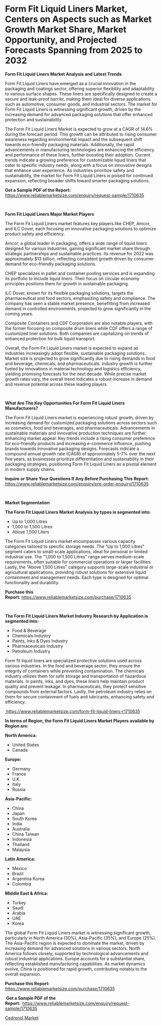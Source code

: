 <p><h1>Form Fit Liquid Liners Market, Centers on Aspects such as Market Growth Market Share, Market Opportunity, and Projected Forecasts Spanning from 2025 to 2032</h1></p><p><strong>Form Fit Liquid Liners Market Analysis and Latest Trends</strong></p>
<p><p>Form Fit Liquid Liners have emerged as a crucial innovation in the packaging and coatings sector, offering superior flexibility and adaptability to various surface shapes. These liners are specifically designed to create a secure and leak-proof barrier, making them ideal for diverse applications such as automotive, consumer goods, and industrial sectors. The market for Form Fit Liquid Liners is witnessing significant growth, driven by the increasing demand for advanced packaging solutions that offer enhanced protection and sustainability.</p><p>The Form Fit Liquid Liners Market is expected to grow at a CAGR of 14.6% during the forecast period. This growth can be attributed to rising consumer awareness regarding environmental impact and the subsequent shift towards eco-friendly packaging materials. Additionally, the rapid advancements in manufacturing technologies are enhancing the efficiency and performance of these liners, further boosting their adoption. Current trends indicate a growing preference for customizable liquid liners that cater to specific industry needs, along with a focus on innovative designs that enhance user experience. As industries prioritize safety and sustainability, the market for Form Fit Liquid Liners is poised for continued expansion, reflecting broader shifts toward smarter packaging solutions.</p></p>
<p><strong>Get a Sample PDF of the Report:&nbsp;</strong> <a href="https://www.reliablemarketsize.com/enquiry/request-sample/1710635?utm_campaign=1766&utm_medium=2&utm_source=Github&utm_content=ia&utm_term=10012025&utm_id=form-fit-liquid-liners">https://www.reliablemarketsize.com/enquiry/request-sample/1710635</a></p>
<p>&nbsp;</p>
<p><strong>Form Fit Liquid Liners Major Market Players</strong></p>
<p><p>The Form Fit Liquid Liners market features key players like CHEP, Amcor, and ILC Dover, each focusing on innovative packaging solutions to optimize product safety and efficiency. </p><p>Amcor, a global leader in packaging, offers a wide range of liquid liners designed for various industries, gaining significant market share through strategic partnerships and sustainable practices. Its revenue for 2022 was approximately $13 billion, reflecting consistent growth driven by consumer demand for eco-friendly packaging solutions.</p><p>CHEP specializes in pallet and container pooling services and is expanding its portfolio to include liquid liners. Their focus on circular economy principles positions them for growth in sustainable packaging.</p><p>ILC Dover, known for its flexible packaging solutions, targets the pharmaceutical and food sectors, emphasizing safety and compliance. The company has seen a stable market presence, benefitting from increased demand in controlled environments, projected to grow significantly in the coming years.</p><p>Composite Containers and CDF Corporation are also notable players, with the former focusing on composite drum liners while CDF offers a range of customized liner solutions. Both companies are capitalizing on trends of enhanced protection for bulk liquid transport.</p><p>Overall, the Form Fit Liquid Liners market is expected to expand as industries increasingly adopt flexible, sustainable packaging solutions. Market size is projected to grow significantly due to rising demands in food and beverage, chemicals, and pharmaceuticals. Industry growth is further fueled by innovations in material technology and logistics efficiency, yielding promising forecasts for the next decade. While precise market growth rates vary, the overall trend indicates a robust increase in demand and revenue potential across these leading players.</p></p>
<p>&nbsp;</p>
<p><strong>What Are The Key Opportunities For Form Fit Liquid Liners Manufacturers?</strong></p>
<p><p>The Form Fit Liquid Liners market is experiencing robust growth, driven by increasing demand for customized packaging solutions across sectors such as cosmetics, food and beverages, and pharmaceuticals. Advancements in sustainable materials and innovative production techniques are further enhancing market appeal. Key trends include a rising consumer preference for eco-friendly products and increasing e-commerce influence, pushing brands towards innovative packaging designs. Forecasts indicate a compound annual growth rate (CAGR) of approximately 5-7% over the next five years, as businesses prioritize differentiation and sustainability in their packaging strategies, positioning Form Fit Liquid Liners as a pivotal element in modern supply chains.</p></p>
<p><strong>Inquire or Share Your Questions If Any Before Purchasing This Report:</strong> <a href="https://www.reliablemarketsize.com/enquiry/pre-order-enquiry/1710635?utm_campaign=1766&utm_medium=2&utm_source=Github&utm_content=ia&utm_term=10012025&utm_id=form-fit-liquid-liners">https://www.reliablemarketsize.com/enquiry/pre-order-enquiry/1710635</a></p>
<p>&nbsp;</p>
<p><strong>Market Segmentation</strong></p>
<p><strong>The Form Fit Liquid Liners Market Analysis by types is segmented into:</strong></p>
<p><ul><li>Up to 1,000 Litres</li><li>1,000 to 1,500 Litres</li><li>Above 1,500 Liters</li></ul></p>
<p><p>The Form Fit Liquid Liners market encompasses various capacity categories tailored to specific storage needs. The "Up to 1,000 Litres" segment caters to small-scale applications, ideal for personal or limited industrial use. The "1,000 to 1,500 Litres" range serves medium-scale requirements, often suitable for commercial operations or larger facilities. Lastly, the "Above 1,500 Litres" category supports large-scale industrial or agricultural applications, providing robust solutions for extensive liquid containment and management needs. Each type is designed for optimal functionality and durability.</p></p>
<p><strong>Purchase this Report:&nbsp;</strong><a href="https://www.reliablemarketsize.com/purchase/1710635?utm_campaign=1766&utm_medium=2&utm_source=Github&utm_content=ia&utm_term=10012025&utm_id=form-fit-liquid-liners">https://www.reliablemarketsize.com/purchase/1710635</a></p>
<p>&nbsp;</p>
<p><strong>The Form Fit Liquid Liners Market Industry Research by Application is segmented into:</strong></p>
<p><ul><li>Food & Beverage</li><li>Chemicals Industry</li><li>Paints, Inks & Dyes Industry</li><li>Pharmaceuticals Industry</li><li>Petroleum Industry</li></ul></p>
<p><p>Form fit liquid liners are specialized protective solutions used across various industries. In the food and beverage sector, they ensure the integrity of containers while preventing contamination. The chemicals industry utilizes them for safe storage and transportation of hazardous materials. In paints, inks, and dyes, these liners help maintain product quality and prevent leakage. In pharmaceuticals, they protect sensitive compounds from external factors. Lastly, the petroleum industry relies on them for secure containment of fuels and lubricants, enhancing safety and efficiency.</p></p>
<p><a href="https://www.reliablemarketsize.com/form-fit-liquid-liners-r1710635?utm_campaign=1766&utm_medium=2&utm_source=Github&utm_content=ia&utm_term=10012025&utm_id=form-fit-liquid-liners">&nbsp;https://www.reliablemarketsize.com/form-fit-liquid-liners-r1710635</a></p>
<p><strong>In terms of Region, the Form Fit Liquid Liners Market Players available by Region are:</strong></p>
<p>
    <p> <strong> North America: </strong>
        <ul>
            <li>United States</li>
            <li>Canada</li>
        </ul>
        </p> 
    <p> <strong> Europe: </strong>
        <ul>
            <li>Germany</li>
            <li>France</li>
            <li>U.K.</li>
            <li>Italy</li>
            <li>Russia</li>
        </ul>
        </p> 
    <p> <strong> Asia-Pacific: </strong>
        <ul>
            <li>China</li>
            <li>Japan</li>
            <li>South Korea</li>
            <li>India</li>
            <li>Australia</li>
            <li>China Taiwan</li>
            <li>Indonesia</li>
            <li>Thailand</li>
            <li>Malaysia</li>
        </ul>
        </p> 
    <p> <strong> Latin America: </strong>
        <ul>
            <li>Mexico</li>
            <li>Brazil</li>
            <li>Argentina Korea</li>
            <li>Colombia</li>
        </ul>
        </p> 
    <p> <strong> Middle East & Africa: </strong>
        <ul>
            <li>Turkey</li>
            <li>Saudi</li>
            <li>Arabia</li>
            <li>UAE</li>
            <li>Korea</li>
        </ul>
    </p>
    </p>
<p><p>The global Form Fit Liquid Liners market is witnessing significant growth, particularly in North America (30%), Asia-Pacific (35%), and Europe (25%). The Asia-Pacific region is expected to dominate the market, driven by increasing demand for advanced solutions in various sectors. North America follows closely, supported by technological advancements and robust industrial applications. Europe accounts for a substantial share, reflecting established manufacturing capabilities. As market dynamics evolve, China is positioned for rapid growth, contributing notably to the overall expansion.</p></p>
<p><strong>Purchase this Report: </strong><a href="https://www.reliablemarketsize.com/purchase/1710635?utm_campaign=1766&utm_medium=2&utm_source=Github&utm_content=ia&utm_term=10012025&utm_id=form-fit-liquid-liners">https://www.reliablemarketsize.com/purchase/1710635</a></p>
<p>&nbsp;<strong>Get a Sample PDF of the Report:&nbsp;&nbsp;</strong><a href="https://www.reliablemarketsize.com/enquiry/request-sample/1710635?utm_campaign=1766&utm_medium=2&utm_source=Github&utm_content=ia&utm_term=10012025&utm_id=form-fit-liquid-liners">https://www.reliablemarketsize.com/enquiry/request-sample/1710635</a></p>
<p><strong></strong></p>
<p><p><a href="https://github.com/marlanamarvn/Market-Research-Report-List-1/blob/main/cedrenol-market.md?utm_campaign=1766&utm_medium=2&utm_source=Github&utm_content=ia&utm_term=10012025&utm_id=form-fit-liquid-liners">Cedrenol Market</a></p></p>